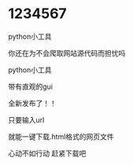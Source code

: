 # 1234567
python小工具

你还在为不会爬取网站源代码而担忧吗

python小工具

带有直观的gui

全新发布了！！

只要输入url

就能一键下载.html格式的网页文件

心动不如行动
赶紧下载吧
